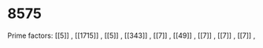 # 8575

Prime factors: [[5]] , [[1715]] , [[5]] , [[343]] , [[7]] , [[49]] , [[7]] , [[7]] , [[7]] , 